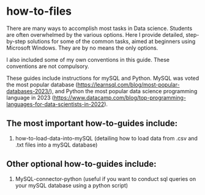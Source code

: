 # how-to-files

There are many ways to accomplish most tasks in Data science. Students are often overwhelmed by the various options. Here I provide detailed, step-by-step solutions for some of the common tasks, aimed at beginners using Microsoft Windows. They are by no means the only options. 

I also included some of my own conventions in this guide. These conventions are not compulsory. 

These guides include instructions for mySQL and Python. MySQL was voted the most popular database (https://learnsql.com/blog/most-popular-databases-2023/), and Python the most popular data science programming language in 2023 (https://www.datacamp.com/blog/top-programming-languages-for-data-scientists-in-2022).

## The most important how-to-guides include:

1. how-to-load-data-into-mySQL (detailing how to load data from .csv and .txt files into a mySQL database)

## Other optional how-to-guides include:
1. MySQL-connector-python (useful if you want to conduct sql queries on your mySQL database using a python script)
